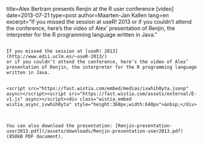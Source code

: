 title=Alex Bertram presents Renjin at the R user conference [video]
date=2013-07-21
type=post
author=Maarten-Jan Kallen
lang=en
excerpt="If you missed the session at useR! 2013 or if you couldn’t attend the conference, here’s the video of Alex’ presentation of Renjin, the interpreter for the R programming language written in Java."
~~~~~~

If you missed the session at [useR! 2013](http://www.edii.uclm.es/~useR-2013/)
or if you couldn’t attend the conference, here’s the video of Alex’ presentation of Renjin, the interpreter for the R programming language written in Java.


<script src="https://fast.wistia.com/embed/medias/ivwhih0yta.jsonp" async></script><script src="https://fast.wistia.com/assets/external/E-v1.js" async></script><div class="wistia_embed wistia_async_ivwhih0yta" style="height:360px;width:640px">&nbsp;</div>



You can also download the presentation: [Renjin-presentation-user2013.pdf](/assets/downloads/Renjin-presentation-user2013.pdf) (850kB PDF document).

